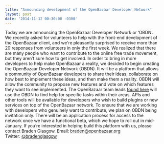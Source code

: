 ```yaml
---
title: "Announcing development of the OpenBazaar Developer Network" 
layout: post
date: '2014-11-12 00:30:00 -0300'
---
```

        
Today we are announcing the OpenBazaar Developer Network or ‘OBDN’. We recently asked for volunteers to help with the front-end development of the OpenBazaar client, and we're pleasantly surprised to receive more than 20 responses from volunteers in only the first week. We realized that there are many people who want to contribute to the online free trade movement, but they aren’t sure how to get involved. In order to bring in more developers to help make OpenBazaar a reality, we decided to begin creating the OpenBazaar Developer Network (OBDN). It will be a platform that allows a community of OpenBazaar developers to share their ideas, collaborate on how best to implement these ideas, and then make them a reality. OBDN will allow the community to propose new features and vote on which features they want to see implemented. The OpenBazaar team leads [found here](https://blog.openbazaar.org/openbazaar-teams-developing/) will use the OBDN to find help for specific tasks within their areas. APIs and other tools will be available for developers who wish to build plugins or new services on top of the OpenBazaar network. To ensure that we are working with developers who genuinely want to contribute, we plan on OBDN being invitation only. There will be an application process for access to the network once we have a functional beta, which we hope to roll out in mid-January. If you’re interested in helping build this platform with us, please contact Braden Glasgow. Email: [braden@openbazaar.org](mailto:braden@openbazaar.org)  Twitter: [@bradenglasgow](https://twitter.com/bradenglasgow)